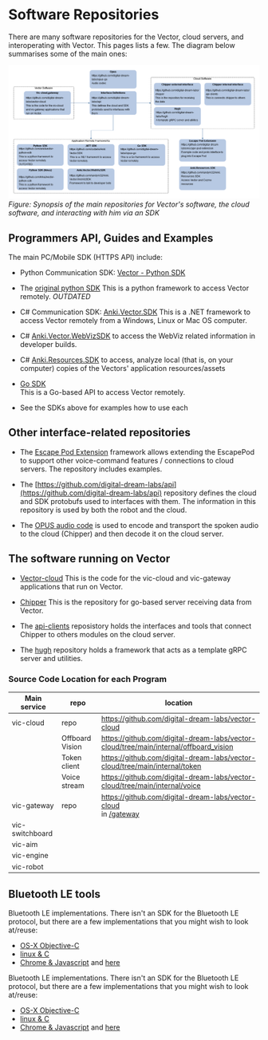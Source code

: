 # Software Repositories

There are many software repositories for the Vector, cloud servers, and
interoperating with Vector.  This pages lists a few.  The diagram below summarises
some of the main ones:

![](Vector%20Foundation%20Repositories.png#zoom)
_Figure: Synopsis of the main repositories for Vector's software, the cloud software, and interacting with him via an SDK_

## Programmers API, Guides and Examples
The main PC/Mobile SDK (HTTPS API) include:

- Python Communication SDK: [Vector - Python SDK](https://github.com/ikkez/vector-python-sdk)
- The [original python SDK](https://github.com/anki/vector-python-sdk)
  This is a python framework to access Vector remotely.  _OUTDATED_
- C# Communication SDK: [Anki.Vector.SDK](https://github.com/codaris/Anki.Vector.SDK)
  This is a .NET framework to access Vector remotely from a Windows, Linux or
  Mac OS computer.

- C# [Anki.Vector.WebVizSDK](https://github.com/randym32/Anki.Vector.WebVizSDK)
  to access the WebViz related information in developer builds.
- C# [Anki.Resources.SDK](https://github.com/randym32/Anki.Resources.SDK) to
  access, analyze local (that is, on your computer) copies of the Vectors'
  application resources/assets

- [Go SDK](https://github.com/digital-dream-labs/vector-go-sdk)  
  This is a Go-based API to access Vector remotely.

- See the SDKs above for examples how to use each


## Other interface-related repositories

- The [Escape Pod Extension](https://github.com/digital-dream-labs/escape-pod-extension)
  framework allows extending the EscapePod to support other voice-command
  features / connections to cloud servers.  The repository includes examples.

- The [https://github.com/digital-dream-labs/api](https://github.com/digital-dream-labs/api)
  repository defines the cloud and SDK protobufs used to interfaces with them. 
  The information in this repository is used by both the robot and the cloud.

- The [OPUS audio code](https://github.com/digital-dream-labs/opus-go)
  is used to encode and transport the spoken audio to the cloud (Chipper)
  and then decode it on the cloud server.

## The software running on Vector 

- [Vector-cloud](https://github.com/digital-dream-labs/vector-cloud)
  This is the code for the vic-cloud and vic-gateway applications that run on
  Vector.

- [Chipper](https://github.com/digital-dream-labs/chipper)
  This is the repository for go-based server receiving data from Vector.

- The [api-clients](https://github.com/digital-dream-labs/api-clients)
  reposistory holds the interfaces and tools that connect Chipper to others
  modules on the cloud server.

- The [hugh](https://github.com/digital-dream-labs/hugh) repository holds
  a framework that acts as a template gRPC server and utilities.

### Source Code Location for each Program

| Main service  | repo    | location |
|---------------|---------|----------|
|vic-cloud      |repo     | https://github.com/digital-dream-labs/vector-cloud |
|               |Offboard Vision| https://github.com/digital-dream-labs/vector-cloud/tree/main/internal/offboard_vision |
|               |Token client| https://github.com/digital-dream-labs/vector-cloud/tree/main/internal/token |
|               |Voice stream| https://github.com/digital-dream-labs/vector-cloud/tree/main/internal/voice |
|vic-gateway    | repo     | https://github.com/digital-dream-labs/vector-cloud <br> in [/gateway](https://github.com/digital-dream-labs/vector-cloud/tree/main/gateway) |
|vic-switchboard| ||
|vic-aim        | ||
|vic-engine     | ||
|vic-robot      | ||



## Bluetooth LE tools

Bluetooth LE implementations.  There isn't an SDK for the Bluetooth LE protocol,
but there are a few implementations that you might wish to look at/reuse:

- [OS-X Objective-C](https://github.com/GooeyChickenman/victor/tree/master/tools/vector-BLE)
- [linux & C](https://github.com/sandsmark/victor/tree/master/tools/vector-BLE)
- [Chrome & Javascript](https://github.com/kercre123/victor-web-setup) and
  [here](https://github.com/digital-dream-labs/vector-web-setup)


Bluetooth LE implementations.  There isn't an SDK for the Bluetooth LE protocol,
but there are a few implementations that you might wish to look at/reuse:

- [OS-X Objective-C](https://github.com/GooeyChickenman/victor/tree/master/tools/vector-BLE)
- [linux & C](https://github.com/sandsmark/victor/tree/master/tools/vector-BLE)
- [Chrome & Javascript](https://github.com/kercre123/victor-web-setup) and
  [here](https://github.com/digital-dream-labs/vector-web-setup)

